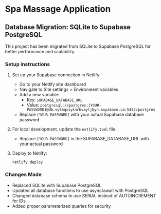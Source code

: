 # Spa Massage Application

## Database Migration: SQLite to Supabase PostgreSQL

This project has been migrated from SQLite to Supabase PostgreSQL for better performance and scalability.

### Setup Instructions

1. Set up your Supabase connection in Netlify:
   - Go to your Netlify site dashboard
   - Navigate to Site settings > Environment variables
   - Add a new variable:
     - Key: `SUPABASE_DATABASE_URL`
     - Value: `postgresql://postgres:[YOUR-PASSWORD]@db.vytmqxiyknrbvayljbyn.supabase.co:5432/postgres`
   - Replace `[YOUR-PASSWORD]` with your actual Supabase database password

2. For local development, update the `netlify.toml` file:
   - Replace `[YOUR-PASSWORD]` in the SUPABASE_DATABASE_URL with your actual password

3. Deploy to Netlify:
   ```
   netlify deploy
   ```

### Changes Made

- Replaced SQLite with Supabase PostgreSQL
- Updated all database functions to use async/await with PostgreSQL
- Changed database schema to use SERIAL instead of AUTOINCREMENT for IDs
- Added proper parameterized queries for security